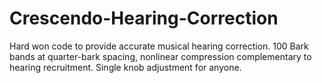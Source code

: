 # Crescendo-Hearing-Correction
Hard won code to provide accurate musical hearing correction. 100 Bark bands at quarter-bark spacing, nonlinear compression complementary to hearing recruitment. Single knob adjustment for anyone.
